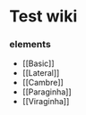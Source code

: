 <!-- TITLE: Home -->
<!-- SUBTITLE: A quick summary of Home -->

# Test wiki
### elements

- [[Basic]]
- [[Lateral]]
- [[Cambre]]
- [[Paraginha]]
- [[Viraginha]]